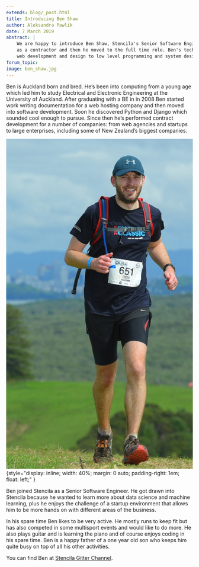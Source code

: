 ```yaml
---
extends: blog/_post.html
title: Introducing Ben Shaw
author: Aleksandra Pawlik
date: 7 March 2019
abstract: |
    We are happy to introduce Ben Shaw, Stencila's Senior Software Engineer. Ben has started working with Stencila first
    as a contractor and then he moved to the full time role. Ben's technical skills range across a number of topics  from
    web development and design to low level programming and system design. He also brings in experience in team leading, mentorship and project management.  
forum_topic: 
image: ben_shaw.jpg
---
```


Ben is Auckland born and bred. He’s been into computing from a young age which led him to study Electrical and Electronic Engineering at the University of Auckland. After graduating with a BE in in 2008
Ben started work writing documentation for a web hosting company and then moved into software development. Soon he discovered Python and Django which sounded cool enough to pursue. Since then he’s performed contract development for a number of companies: from web agencies and startups to large enterprises, including some of New Zealand’s biggest companies. 

![Ben Shaw](ben_shaw.jpg){style="display: inline; width: 40%; margin: 0 auto; padding-right: 1em;  float: left;" }

Ben joined Stencila as a Senior Software Engineer. He got drawn into Stencila because he wanted to learn more about data science and machine learning, plus he enjoys the challenge of a startup environment that allows him to be more hands on with different areas of the business.

In his spare time Ben likes to be very active. He mostly runs to keep fit but has also competed in some multisport events and would like to do more. He also plays guitar and is learning the piano and of course enjoys coding in his spare time. Ben is a happy father of a one year old son who keeps him quite busy on top of all his other activities.

You can find Ben at [Stencila Gitter Channel](https://gitter.im/stencila/stencila).
